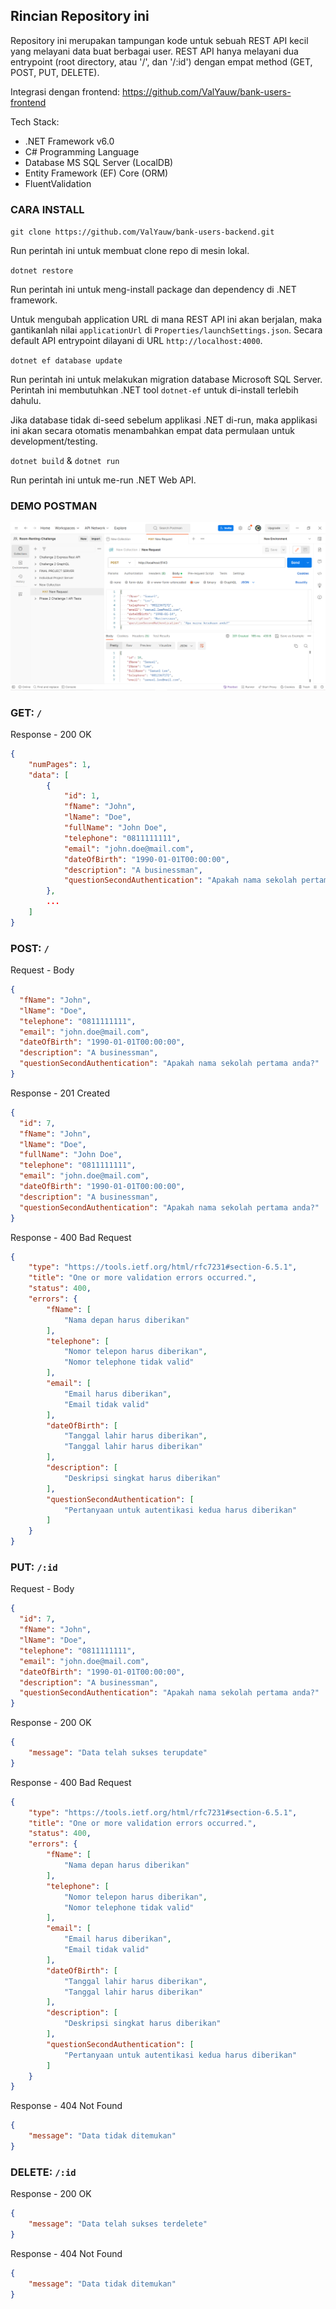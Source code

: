 ## Rincian Repository ini

Repository ini merupakan tampungan kode untuk sebuah REST API kecil yang melayani data buat berbagai user. REST API hanya melayani dua entrypoint (root directory, atau '/', dan '/:id') dengan empat method (GET, POST, PUT, DELETE).

Integrasi dengan frontend: https://github.com/ValYauw/bank-users-frontend

Tech Stack:
 - .NET Framework v6.0
 - C# Programming Language
 - Database MS SQL Server (LocalDB)
 - Entity Framework (EF) Core (ORM)
 - FluentValidation

### CARA INSTALL

`git clone https://github.com/ValYauw/bank-users-backend.git`

Run perintah ini untuk membuat clone repo di mesin lokal.

`dotnet restore`

Run perintah ini untuk meng-install package dan dependency di .NET framework.

Untuk mengubah application URL di mana REST API ini akan berjalan, maka gantikanlah nilai `applicationUrl` di `Properties/launchSettings.json`. Secara default API entrypoint dilayani di URL `http://localhost:4000`.

`dotnet ef database update`

Run perintah ini untuk melakukan migration database Microsoft SQL Server. Perintah ini membutuhkan .NET tool `dotnet-ef` untuk di-install terlebih dahulu.

Jika database tidak di-seed sebelum applikasi .NET di-run, maka applikasi ini akan secara otomatis menambahkan empat data permulaan untuk development/testing.

`dotnet build` & `dotnet run`

Run perintah ini untuk me-run .NET Web API.

### DEMO POSTMAN

![Demo](./demo-screenshot.PNG)

### GET:  `/`

Response - 200 OK

```json
{
    "numPages": 1,
    "data": [
        {
            "id": 1,
            "fName": "John",
            "lName": "Doe",
            "fullName": "John Doe",
            "telephone": "0811111111",
            "email": "john.doe@mail.com",
            "dateOfBirth": "1990-01-01T00:00:00",
            "description": "A businessman",
            "questionSecondAuthentication": "Apakah nama sekolah pertama anda?"
        },
        ...
    ]
}

```

### POST: `/`

Request - Body
```json
{
  "fName": "John",
  "lName": "Doe",
  "telephone": "0811111111",
  "email": "john.doe@mail.com",
  "dateOfBirth": "1990-01-01T00:00:00",
  "description": "A businessman",
  "questionSecondAuthentication": "Apakah nama sekolah pertama anda?"
}
```

Response - 201 Created
```json
{
  "id": 7,
  "fName": "John",
  "lName": "Doe",
  "fullName": "John Doe",
  "telephone": "0811111111",
  "email": "john.doe@mail.com",
  "dateOfBirth": "1990-01-01T00:00:00",
  "description": "A businessman",
  "questionSecondAuthentication": "Apakah nama sekolah pertama anda?"
}
```

Response - 400 Bad Request
```json
{
    "type": "https://tools.ietf.org/html/rfc7231#section-6.5.1",
    "title": "One or more validation errors occurred.",
    "status": 400,
    "errors": {
        "fName": [
            "Nama depan harus diberikan"
        ],
        "telephone": [
            "Nomor telepon harus diberikan",
            "Nomor telephone tidak valid"
        ],
        "email": [
            "Email harus diberikan",
            "Email tidak valid"
        ],
        "dateOfBirth": [
            "Tanggal lahir harus diberikan",
            "Tanggal lahir harus diberikan"
        ],
        "description": [
            "Deskripsi singkat harus diberikan"
        ],
        "questionSecondAuthentication": [
            "Pertanyaan untuk autentikasi kedua harus diberikan"
        ]
    }
}
```

### PUT:  `/:id`

Request - Body
```json
{
  "id": 7,
  "fName": "John",
  "lName": "Doe",
  "telephone": "0811111111",
  "email": "john.doe@mail.com",
  "dateOfBirth": "1990-01-01T00:00:00",
  "description": "A businessman",
  "questionSecondAuthentication": "Apakah nama sekolah pertama anda?"
}
```

Response - 200 OK
```json
{
    "message": "Data telah sukses terupdate"
}
```

Response - 400 Bad Request
```json
{
    "type": "https://tools.ietf.org/html/rfc7231#section-6.5.1",
    "title": "One or more validation errors occurred.",
    "status": 400,
    "errors": {
        "fName": [
            "Nama depan harus diberikan"
        ],
        "telephone": [
            "Nomor telepon harus diberikan",
            "Nomor telephone tidak valid"
        ],
        "email": [
            "Email harus diberikan",
            "Email tidak valid"
        ],
        "dateOfBirth": [
            "Tanggal lahir harus diberikan",
            "Tanggal lahir harus diberikan"
        ],
        "description": [
            "Deskripsi singkat harus diberikan"
        ],
        "questionSecondAuthentication": [
            "Pertanyaan untuk autentikasi kedua harus diberikan"
        ]
    }
}
```

Response - 404 Not Found
```json
{
    "message": "Data tidak ditemukan"
}
```

### DELETE: `/:id`

Response - 200 OK
```json
{
    "message": "Data telah sukses terdelete"
}
```

Response - 404 Not Found
```json
{
    "message": "Data tidak ditemukan"
}
```